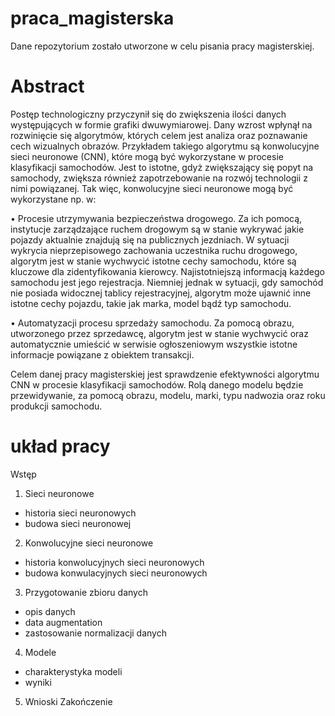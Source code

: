 # praca_magisterska
Dane repozytorium zostało utworzone w celu pisania pracy magisterskiej.

# Abstract
Postęp technologiczny przyczynił się do zwiększenia ilości danych występujących w formie grafiki dwuwymiarowej. Dany wzrost wpłynął na rozwinięcie się algorytmów, których celem jest analiza oraz poznawanie cech wizualnych obrazów. Przykładem takiego algorytmu są konwolucyjne sieci neuronowe (CNN), które mogą być wykorzystane w procesie klasyfikacji samochodów. Jest to istotne, gdyż zwiększający się popyt na samochody, zwiększa również zapotrzebowanie na rozwój technologii z nimi powiązanej. Tak więc, konwolucyjne sieci neuronowe mogą być wykorzystane np. w:

•	Procesie utrzymywania bezpieczeństwa drogowego.  Za ich pomocą, instytucje zarządzające ruchem drogowym są w stanie wykrywać jakie pojazdy aktualnie znajdują się na publicznych jezdniach. W sytuacji wykrycia nieprzepisowego zachowania uczestnika ruchu drogowego, algorytm jest w stanie wychwycić istotne cechy samochodu, które są kluczowe dla zidentyfikowania kierowcy. Najistotniejszą informacją każdego samochodu jest jego rejestracja. Niemniej jednak w sytuacji, gdy samochód nie posiada widocznej tablicy rejestracyjnej, algorytm może ujawnić inne istotne cechy pojazdu, takie jak marka, model bądź typ samochodu.

•	Automatyzacji procesu sprzedaży samochodu. Za pomocą obrazu, utworzonego przez sprzedawcę, algorytm jest w stanie wychwycić oraz automatycznie umieścić w serwisie ogłoszeniowym wszystkie istotne informacje powiązane z obiektem transakcji. 

Celem danej pracy magisterskiej jest sprawdzenie efektywności algorytmu CNN w procesie klasyfikacji samochodów. Rolą danego modelu będzie przewidywanie, za pomocą obrazu, modelu, marki, typu nadwozia oraz roku produkcji samochodu.  


# układ pracy

Wstęp
1. Sieci neuronowe
 - historia sieci neuronowych
 - budowa sieci neuronowej
2. Konwolucyjne sieci neuronowe
 - historia konwolucyjnych sieci neuronowych
 - budowa konwulacyjnych sieci neuronowych
3. Przygotowanie zbioru danych
 - opis danych
 - data augmentation
 - zastosowanie normalizacji danych
4. Modele
 - charakterystyka modeli
 - wyniki
 5. Wnioski
 Zakończenie

